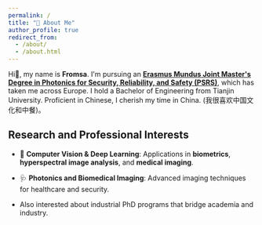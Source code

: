 ```yaml
---
permalink: /
title: "💫 About Me"
author_profile: true
redirect_from: 
  - /about/
  - /about.html
---
```


Hi👋, my name is **Fromsa**. I'm pursuing an **[Erasmus Mundus Joint Master's Degree in Photonics for Security, Reliability, and Safety (PSRS)](https://www.master-photonics4security.eu/)**, which has taken me across Europe. I hold a Bachelor of Engineering from Tianjin University. Proficient in Chinese, I cherish my time in China. (我很喜欢中国文化和中餐)。


## Research and Professional Interests

- 🤖 **Computer Vision & Deep Learning**: Applications in **biometrics**, **hyperspectral image analysis**, and **medical imaging**.

- 🩺 **Photonics and Biomedical Imaging**: Advanced imaging techniques for healthcare and security.

- Also interested about industrial PhD programs that bridge academia and industry. 
